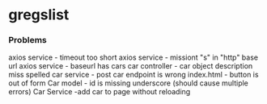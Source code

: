 gregslist
============

### Problems

axios service - timeout too short
axios service - missiont "s" in "http" base url
axios service - baseurl has cars
car controller - car object description miss spelled
car service - post car endpoint is wrong
index.html - button is out of form
Car model - id is missing underscore (should cause multiple errors)
Car Service -add car to page without reloading



